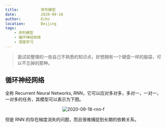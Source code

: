 ```yaml
---
title:          序列模型
date:           2020-09-18
author:         Echo
location:       Beijing 
tags: 
    - 序列模型
    - 循环神经网络
    - 深度学习
---
```


> 面试前整理的一些自己不熟悉的知识点，好想拥有一个硬盘一样的脑袋，可以不忘掉的那种。

## 循环神经网络

全称 Recurrent Neural Networks, RNN，它可以应对多对多，多对一，一对一，一对多的任务，其模型可以表示为下图。

<div style="text-align: center;">
    <img :src="$withBase('/2020-09-18-rnn-f.png')" alt="2020-09-18-rnn-f" style="margin: 0 auto;"/>
</div>

但是 RNN 的存在梯度消失的问题，而且很难捕捉到长期的依赖关系。

